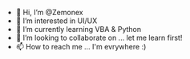- 👋 Hi, I’m @Zemonex
- 👀 I’m interested in UI/UX 
- 🌱 I’m currently learning VBA & Python
- 💞️ I’m looking to collaborate on ... let me learn first!
- 📫 How to reach me ... I'm evrywhere :)

<!---
Zemonex/Zemonex is a ✨ special ✨ repository because its `README.md` (this file) appears on your GitHub profile.
You can click the Preview link to take a look at your changes.
--->
